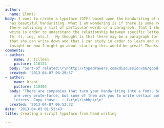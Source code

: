 ```yaml
---
author:
  name: ElmntJ
body: I want to create a typeface (OTF) based upon the handwriting of my Grandmother.  She
  has beautiful handwriting. What I am wondering is if there is some resource out
  there outlining a list of particular words or a paragraph, that I should have her
  write in order to understand the relationship between specific letters (i.e. ss,
  th, tt, ing, etc.).  My thought is that there may be a paragraph (or more) of text
  that she can write down and that I can study in order to learn and create the typeface.  Any
  insight on how I might go about starting this would be great! Thanks!
comments:
- author:
    name: J. Tillman
    picture: 118124
  body: "Sort-of related:\r\nhttp://typedrawers.com/discussion/66/good-words-for-sketching-letters"
  created: '2013-04-07 04:29:57'
- author:
    name: hrant
    picture: 110403
  body: "There are companies that turn your handwriting into a font. Some of them
    are very brute-force, but some of them ask you to write certain combinations of
    letters. Copy those.  :-)\r\n\r\nhhp\r\n"
  created: '2013-04-07 06:53:32'
date: '2013-04-03 01:53:43'
title: Creating a script typeface from hand writing

---
```


